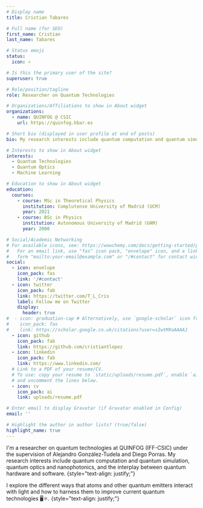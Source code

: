 ```yaml
---
# Display name
title: Cristian Tabares

# Full name (for SEO)
first_name: Cristian
last_name: Tabares

# Status emoji
status:
  icon: ⚛️

# Is this the primary user of the site?
superuser: true

# Role/position/tagline
role: Researcher on Quantum Technologies

# Organizations/Affiliations to show in About widget
organizations:
  - name: QUINFOG @ CSIC
    url: https://quinfog.hbar.es

# Short bio (displayed in user profile at end of posts)
bio: My research interests include quantum computation and quantum simulation, quantum optics and nanophotonics, and the interplay between quantum hardware and software.

# Interests to show in About widget
interests:
  - Quantum Technologies
  - Quantum Optics
  - Machine Learning

# Education to show in About widget
education:
  courses:
    - course: MSc in Theoretical Physics
      institution: Complutense University of Madrid (UCM)
      year: 2021
    - course: BSc in Physics
      institution: Autonomous University of Madrid (UAM)
      year: 2008

# Social/Academic Networking
# For available icons, see: https://wowchemy.com/docs/getting-started/page-builder/#icons
#   For an email link, use "fas" icon pack, "envelope" icon, and a link in the
#   form "mailto:your-email@example.com" or "/#contact" for contact widget.
social:
  - icon: envelope
    icon_pack: fas
    link: '/#contact'
  - icon: twitter
    icon_pack: fab
    link: https://twitter.com/T_L_Cris
    label: Follow me on Twitter
    display:
      header: true
#  - icon: graduation-cap # Alternatively, use `google-scholar` icon from `ai` icon pack
#    icon_pack: fas
#    link: https://scholar.google.co.uk/citations?user=sIwtMXoAAAAJ
  - icon: github
    icon_pack: fab
    link: https://github.com/cristiantlopez
  - icon: linkedin
    icon_pack: fab
    link: https://www.linkedin.com/
  # Link to a PDF of your resume/CV.
  # To use: copy your resume to `static/uploads/resume.pdf`, enable `ai` icons in `params.yaml`,
  # and uncomment the lines below.
  - icon: cv
    icon_pack: ai
    link: uploads/resume.pdf

# Enter email to display Gravatar (if Gravatar enabled in Config)
email: ''

# Highlight the author in author lists? (true/false)
highlight_name: true
---
```


I'm a researcher on quantum technologies at QUINFOG (IFF-CSIC) under the supervision of Alejandro González-Tudela and Diego Porras. My research interests include quantum computation and quantum simulation, quantum optics and nanophotonics, and the interplay between quantum hardware and software.
{style="text-align: justify;"}

I explore the different ways that atoms and other quantum emitters interact with light and how to harness them to improve current quantum technologies 🖥️⚛️.
{style="text-align: justify;"}
